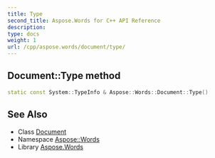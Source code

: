 ```yaml
---
title: Type
second_title: Aspose.Words for C++ API Reference
description: 
type: docs
weight: 1
url: /cpp/aspose.words/document/type/
---
```

## Document::Type method




```cpp
static const System::TypeInfo & Aspose::Words::Document::Type()
```

## See Also

* Class [Document](../)
* Namespace [Aspose::Words](../../)
* Library [Aspose.Words](../../../)
